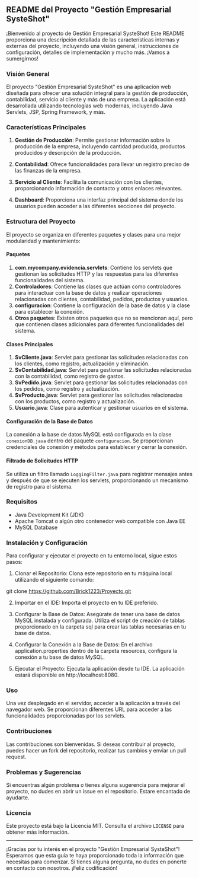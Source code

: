 ## README del Proyecto "Gestión Empresarial SysteShot"

¡Bienvenido al proyecto de Gestión Empresarial SysteShot! Este README proporciona una descripción detallada de las características internas y externas del proyecto, incluyendo una visión general, instrucciones de configuración, detalles de implementación y mucho más. ¡Vamos a sumergirnos!

### Visión General

El proyecto "Gestión Empresarial SysteShot" es una aplicación web diseñada para ofrecer una solución integral para la gestión de producción, contabilidad, servicio al cliente y más de una empresa. La aplicación está desarrollada utilizando tecnologías web modernas, incluyendo Java Servlets, JSP, Spring Framework, y más.

### Características Principales

1. **Gestión de Producción**: Permite gestionar información sobre la producción de la empresa, incluyendo cantidad producida, productos producidos y descripción de la producción.

2. **Contabilidad**: Ofrece funcionalidades para llevar un registro preciso de las finanzas de la empresa.

3. **Servicio al Cliente**: Facilita la comunicación con los clientes, proporcionando información de contacto y otros enlaces relevantes.

4. **Dashboard**: Proporciona una interfaz principal del sistema donde los usuarios pueden acceder a las diferentes secciones del proyecto.

### Estructura del Proyecto

El proyecto se organiza en diferentes paquetes y clases para una mejor modularidad y mantenimiento:

#### Paquetes

1. **com.mycompany.evidencia.servlets**: Contiene los servlets que gestionan las solicitudes HTTP y las respuestas para las diferentes funcionalidades del sistema.
2. **Controladores**: Contiene las clases que actúan como controladores para interactuar con la base de datos y realizar operaciones relacionadas con clientes, contabilidad, pedidos, productos y usuarios.
3. **configuracion**: Contiene la configuración de la base de datos y la clase para establecer la conexión.
4. **Otros paquetes**: Existen otros paquetes que no se mencionan aquí, pero que contienen clases adicionales para diferentes funcionalidades del sistema.

#### Clases Principales

1. **SvCliente.java**: Servlet para gestionar las solicitudes relacionadas con los clientes, como registro, actualización y eliminación.
2. **SvContabilidad.java**: Servlet para gestionar las solicitudes relacionadas con la contabilidad, como registro de gastos.
3. **SvPedido.java**: Servlet para gestionar las solicitudes relacionadas con los pedidos, como registro y actualización.
4. **SvProducto.java**: Servlet para gestionar las solicitudes relacionadas con los productos, como registro y actualización.
5. **Usuario.java**: Clase para autenticar y gestionar usuarios en el sistema.

#### Configuración de la Base de Datos

La conexión a la base de datos MySQL está configurada en la clase `conexionDB.java` dentro del paquete `configuracion`. Se proporcionan credenciales de conexión y métodos para establecer y cerrar la conexión.

#### Filtrado de Solicitudes HTTP

Se utiliza un filtro llamado `LoggingFilter.java` para registrar mensajes antes y después de que se ejecuten los servlets, proporcionando un mecanismo de registro para el sistema.

### Requisitos

- Java Development Kit (JDK)
- Apache Tomcat o algún otro contenedor web compatible con Java EE
- MySQL Database

### Instalación y Configuración

Para configurar y ejecutar el proyecto en tu entorno local, sigue estos pasos:

1. Clonar el Repositorio: Clona este repositorio en tu máquina local utilizando el siguiente comando:

git clone https://github.com/Brick1223/Proyecto.git

2. Importar en el IDE: Importa el proyecto en tu IDE preferido.

3. Configurar la Base de Datos: Asegúrate de tener una base de datos MySQL instalada y configurada. Utiliza el script de creación de tablas proporcionado en la carpeta sql para crear las tablas necesarias en tu base de datos.

4. Configurar la Conexión a la Base de Datos: En el archivo application.properties dentro de la carpeta resources, configura la conexión a tu base de datos MySQL.

5. Ejecutar el Proyecto: Ejecuta la aplicación desde tu IDE. La aplicación estará disponible en http://localhost:8080.

### Uso

Una vez desplegado en el servidor, acceder a la aplicación a través del navegador web. Se proporcionan diferentes URL para acceder a las funcionalidades proporcionadas por los servlets.

### Contribuciones

Las contribuciones son bienvenidas. Si deseas contribuir al proyecto, puedes hacer un fork del repositorio, realizar tus cambios y enviar un pull request.

### Problemas y Sugerencias

Si encuentras algún problema o tienes alguna sugerencia para mejorar el proyecto, no dudes en abrir un issue en el repositorio. Estare encantado de ayudarte.

### Licencia

Este proyecto está bajo la Licencia MIT. Consulta el archivo `LICENSE` para obtener más información.

---

¡Gracias por tu interés en el proyecto "Gestión Empresarial SysteShot"! Esperamos que esta guía te haya proporcionado toda la información que necesitas para comenzar. Si tienes alguna pregunta, no dudes en ponerte en contacto con nosotros. ¡Feliz codificación!

